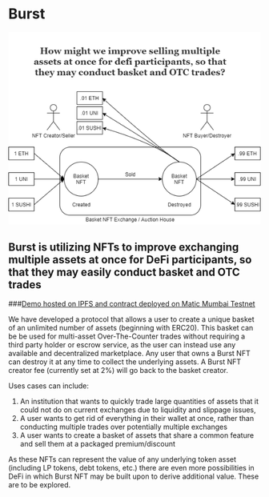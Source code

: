 # Burst

![diagram](https://github.com/Burst-NFT/Burst/blob/main/Docs/Burst-NFT-Diagram.png?raw=true)

## Burst is utilizing NFTs to improve exchanging multiple assets at once for DeFi participants, so that they may easily conduct basket and OTC trades

###[Demo hosted on IPFS and contract deployed on Matic Mumbai Testnet](https://gateway.pinata.cloud/ipfs/QmZerA6c3QyMKg5Xhi85hbkP8vg6hbqXVGkwBZDPPYdfbC/)

We have developed a protocol that allows a user to create a unique basket of an unlimited number of assets (beginning with ERC20). This basket can be be used for multi-asset Over-The-Counter trades without requiring a third party holder or escrow service, as the user can instead use any available and decentralized marketplace. Any user that owns a Burst NFT can destroy it at any time to collect the underlying assets. A Burst NFT creator fee (currently set at 2%) will go back to the basket creator.

Uses cases can include:
  1. An institution that wants to quickly trade large quantities of assets that it could not do on current exchanges due to liquidity and slippage issues,
  2. A user wants to get rid of everything in their wallet at once, rather than conducting multiple trades over potentially multiple exchanges
  3. A user wants to create a basket of assets that share a common feature and sell them at a packaged premium/discount

As these NFTs can represent the value of any underlying token asset (including LP tokens, debt tokens, etc.) there are even more possibilities in DeFi in which Burst NFT may be built upon to derive additional value. These are to be explored.